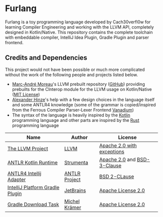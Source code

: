 # Furlang
Furlang is a toy programming language developed by Cach30verfl0w for learning Compiler Engineering and working with the LLVM API, completely designed in Kotlin/Native. This repository contains the complete toolchain with embeddable compiler, IntelliJ Idea Plugin, Gradle Plugin and parser frontend.

## Credits and Dependencies
This project would not have been possible or much more complicated without the work of the following people and projects listed below.

- [Marc-André Moreau](https://github.com/awakecoding)'s LLVM prebuilt repository ([GitHub](https://github.com/awakecoding/llvm-prebuilt)) providing prebuilts for the CInterop module for the LLVM usage on Kotlin/Native ([MIT License](https://github.com/awakecoding/llvm-prebuilt/blob/master/LICENSE))
- [Alexander Hinze](https://github.com/kitsunealex)'s help with a few design choices in the language itself and some ANTLR4 knowledge (some of the grammar is copied/inspired from the Ferrous Compiler Parser-Lexer Frontend [Vanadium](https://git.karmakrafts.dev/kk/ferrous-project/vanadium))
- The syntax of the language is heavily inspired by the [Kotlin](https://kotlinlang.org/) programming language and other parts are inspired by the [Rust](https://www.rust-lang.org/) programming language

| Name                                                                                              | Author                                             | License                                                                                                                                                                  |
|---------------------------------------------------------------------------------------------------|----------------------------------------------------|--------------------------------------------------------------------------------------------------------------------------------------------------------------------------|
| [The LLVM Project](https://github.com/llvm/llvm-project/)                                         | [LLVM](https://github.com)                         | [Apache 2.0 with exceptions](https://github.com/llvm/llvm-project/blob/main/LICENSE.TXT)                                                                                 |
| [ANTLR Kotlin Runtime](https://github.com/Strumenta/antlr-kotlin)                                 | [Strumenta](https://github.com/Strumenta)          | [Apache 2.0](https://github.com/Strumenta/antlr-kotlin/blob/master/LICENSE-Apache) and [BSD-3-Clause](https://github.com/Strumenta/antlr-kotlin/blob/master/LICENSE-BSD) |
| [ANTLR4 Intellij Adapter](https://github.com/antlr/antlr4-intellij-adaptor)                       | [ANTLR Project](https://github.com/antlr)          | [BSD 2-CLause](https://github.com/antlr/antlr4-intellij-adaptor/blob/master/LICENSE)                                                                                     |
| [IntelliJ Platform Gradle Plugin](https://github.com/JetBrains/intellij-platform-gradle-plugin)   | [JetBrains](https://github.com/JetBrains)          | [Apache License 2.0](https://github.com/JetBrains/intellij-platform-gradle-plugin/blob/main/LICENSE)                                                                     |
| [Gradle Download Task](https://github.com/michel-kraemer/gradle-download-task)                    | [Michel Krämer](https://github.com/michel-kraemer) | [Apache License 2.0](https://github.com/michel-kraemer/gradle-download-task/blob/master/LICENSE.txt)                                                                     |
